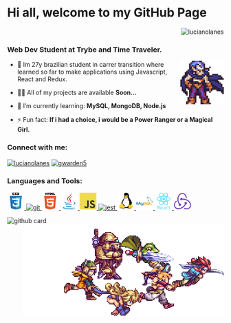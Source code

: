 <h1 align="left">Hi all, welcome to my GitHub Page</h1>
<p align="center">
<p align="right"> <img src="https://komarev.com/ghpvc/?username=lucianolanes&label=Profile%20views&color=0e75b6&style=flat" alt="lucianolanes" /> </p>
<h3 align="left">Web Dev Student at Trybe and Time Traveler.</h3>
</p>
<p align="right">
<img align="right" src="./images/ctMagus.gif" alt="Magus" width="20%">
</p>

- :bear: Im 27y brazilian student in carrer transition where learned so far to make applications using Javascript, React and Redux.

- 👨‍💻 All of my projects are available **Soon...**

- 🌱 I’m currently learning: **MySQL, MongoDB, Node.js**

- ⚡ Fun fact: **If i had a choice, i would be a Power Ranger or a Magical Girl.**

<h3 align="left">Connect with me:</h3>
<p align="left">
<a href="https://linkedin.com/in/lucianolanes" target="blank"><img align="center" src="https://raw.githubusercontent.com/rahuldkjain/github-profile-readme-generator/master/src/images/icons/Social/linked-in-alt.svg" alt="lucianolanes" height="30" width="40" /></a>
<a href="https://instagram.com/gwarden5" target="blank"><img align="center" src="https://raw.githubusercontent.com/rahuldkjain/github-profile-readme-generator/master/src/images/icons/Social/instagram.svg" alt="gwarden5" height="30" width="40" /></a>
</p>

<h3 align="left">Languages and Tools:</h3>
<p align="left"> <a href="https://www.w3schools.com/css/" target="_blank"> <img src="https://raw.githubusercontent.com/devicons/devicon/master/icons/css3/css3-original-wordmark.svg" alt="css3" width="40" height="40"/> </a> <a href="https://git-scm.com/" target="_blank"> <img src="https://www.vectorlogo.zone/logos/git-scm/git-scm-icon.svg" alt="git" width="40" height="40"/> </a> <a href="https://www.w3.org/html/" target="_blank"> <img src="https://raw.githubusercontent.com/devicons/devicon/master/icons/html5/html5-original-wordmark.svg" alt="html5" width="40" height="40"/> </a> <a href="https://www.java.com" target="_blank"> <img src="https://raw.githubusercontent.com/devicons/devicon/master/icons/java/java-original.svg" alt="java" width="40" height="40"/> </a> <a href="https://developer.mozilla.org/en-US/docs/Web/JavaScript" target="_blank"> <img src="https://raw.githubusercontent.com/devicons/devicon/master/icons/javascript/javascript-original.svg" alt="javascript" width="40" height="40"/> </a> <a href="https://jestjs.io" target="_blank"> <img src="https://www.vectorlogo.zone/logos/jestjsio/jestjsio-icon.svg" alt="jest" width="40" height="40"/> </a> <a href="https://www.linux.org/" target="_blank"> <img src="https://raw.githubusercontent.com/devicons/devicon/master/icons/linux/linux-original.svg" alt="linux" width="40" height="40"/> </a> <a href="https://www.mysql.com/" target="_blank"> <img src="https://raw.githubusercontent.com/devicons/devicon/master/icons/mysql/mysql-original-wordmark.svg" alt="mysql" width="40" height="40"/> </a> <a href="https://reactjs.org/" target="_blank"> <img src="https://raw.githubusercontent.com/devicons/devicon/master/icons/react/react-original-wordmark.svg" alt="react" width="40" height="40"/> </a> <a href="https://redux.js.org" target="_blank"> <img src="https://raw.githubusercontent.com/devicons/devicon/master/icons/redux/redux-original.svg" alt="redux" width="40" height="40"/> </a> </p>

<img align="left" src="https://github-readme-stats.vercel.app/api?username=lucianolanes&show_icons=true&locale=en" alt="github card" width="50%"/>
<img align="right" src="./images/ctAllParty.gif">
